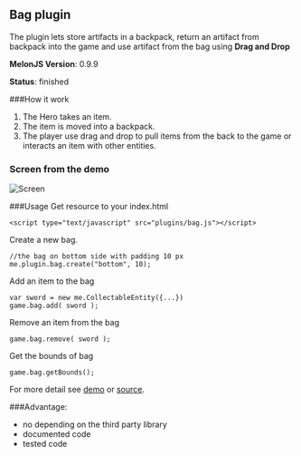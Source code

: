 ## Bag plugin
The plugin lets store artifacts in a backpack, 
return an artifact from backpack into the game and 
use artifact from the bag using **Drag and Drop**

**MelonJS Version**: 0.9.9

**Status**: finished

###How it work
1. The Hero takes an item.
2. The item is moved into a backpack.
3. The player use drag and drop to pull items from the back to the game or interacts an item with other entities.

### Screen from the demo
![Screen](https://raw.github.com/Kibo/melonjs-cookbook/master/cookbook/dragAndDrop/demo/data/img/bag_screen.png)

###Usage
Get resource to your index.html 
```
<script type="text/javascript" src="plugins/bag.js"></script>
```

Create a new bag.
```
//the bag on bottom side with padding 10 px
me.plugin.bag.create("bottom", 10);
```

Add an item to the bag
```
var sword = new me.CollectableEntity({...})
game.bag.add( sword );
```

Remove an item from the bag
```
game.bag.remove( sword );
```

Get the bounds of bag
```
game.bag.getBounds();
```

For more detail see [demo](https://github.com/Kibo/melonjs-cookbook/tree/756471e3a122f2adf88d92fc028938bc01b4aa1d/cookbook/dragAndDrop/demo) or [source](https://github.com/Kibo/melonjs-cookbook/blob/756471e3a122f2adf88d92fc028938bc01b4aa1d/cookbook/dragAndDrop/source/bag.js).

###Advantage:
- no depending on the third party library
- documented code
- tested code


